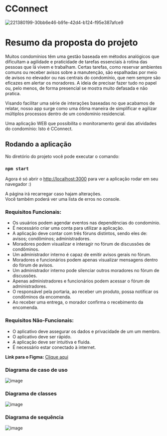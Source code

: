 # CConnect

![221380199-30bb6e46-b91e-42d4-b124-f95e387afce9](https://github.com/R0chaa/Lab-Eng_Software/assets/88636387/b54020d2-a068-4729-8198-bb3c6700f170)

# Resumo da proposta do projeto

Muitos condomínios têm uma gestão baseada em métodos analógicos que dificultam a agilidade e praticidade de tarefas essenciais à rotina das pessoas que lá vivem e trabalham. Certas tarefas, como reservar ambientes comuns ou receber avisos sobre a manutenção, são espalhadas por meio de avisos no elevador ou nas centrais do condomínio, que nem sempre são eficazes em alertar os moradores. A ideia de precisar fazer tudo no papel ou, pelo menos, de forma presencial se mostra muito defasada e não pratica.

Visando facilitar uma série de interações baseadas no que acabamos de relatar, nosso app surge como uma ótima maneira de simplificar e agilizar múltiplos processos dentro de um condomínio residencial.

Uma aplicação WEB que possibilita o monitoramento geral das atividades do condomínio: Isto é CConnect.

## Rodando a aplicação

No diretório do projeto você pode executar o comando:

### `npm start`

Agora é só abrir o [http://localhost:3000](http://localhost:3000) para ver a aplicação rodar em seu navegador :)

A página irá recarregar caso hajam alterações.\
Você também poderá ver uma lista de erros no console.

### **Requisitos Funcionais:**

* Os usuários podem agendar eventos nas dependências do condomínio.
* É necessário criar uma conta para utilizar a aplicação.
* A aplicação deve contar com três fóruns distintos, sendo eles de: avisos; condôminos; administradores.
* Moradores podem visualizar e interagir no fórum de discussões de condôminos.
* Um administrador interno é capaz de emitir avisos gerais no fórum.
* Moradores e funcionários podem apenas visualizar mensagens dentro do fórum de avisos.
* Um administrador interno pode silenciar outros moradores no fórum de discussões.
* Apenas administradores e funcionários podem acessar o fórum de administradores.
* O responsável pela portaria, ao receber um produto, possa notificar os condôminos da encomenda.
* Ao receber uma entrega, o morador confirma o recebimento da encomenda.


### **Requisitos Não-Funcionais:**

* O aplicativo deve assegurar os dados e privacidade de um um membro.
* O aplicativo deve ser rápido.
* A aplicação deve ser intuitiva e fluida.
* É necessário estar conectado à internet.

**Link para o Figma:** [Clique aqui](https://www.figma.com/proto/4sy8ACST66XJyN8ZVUXbm8/Lab-de-Eng-de-Software?type=design&node-id=104-6&t=8PccaMAh70WY6Szz-0&scaling=min-zoom&page-id=104%3A2&starting-point-node-id=104%3A6)

### Diagrama de caso de uso
![image](https://github.com/R0chaa/Lab-Eng_Software/assets/88636387/0f6630c4-41ca-488a-b34d-800e3ead264d)

### Diagrama de classes
![image](https://github.com/R0chaa/Lab-Eng_Software/assets/88636387/39c41523-f09a-4f28-9a1c-389b8d824915)

### Diagrama de sequência
![image](https://github.com/R0chaa/Lab-Eng_Software/assets/88636387/4a48ab07-93ad-464b-a9f6-10686502442d)

